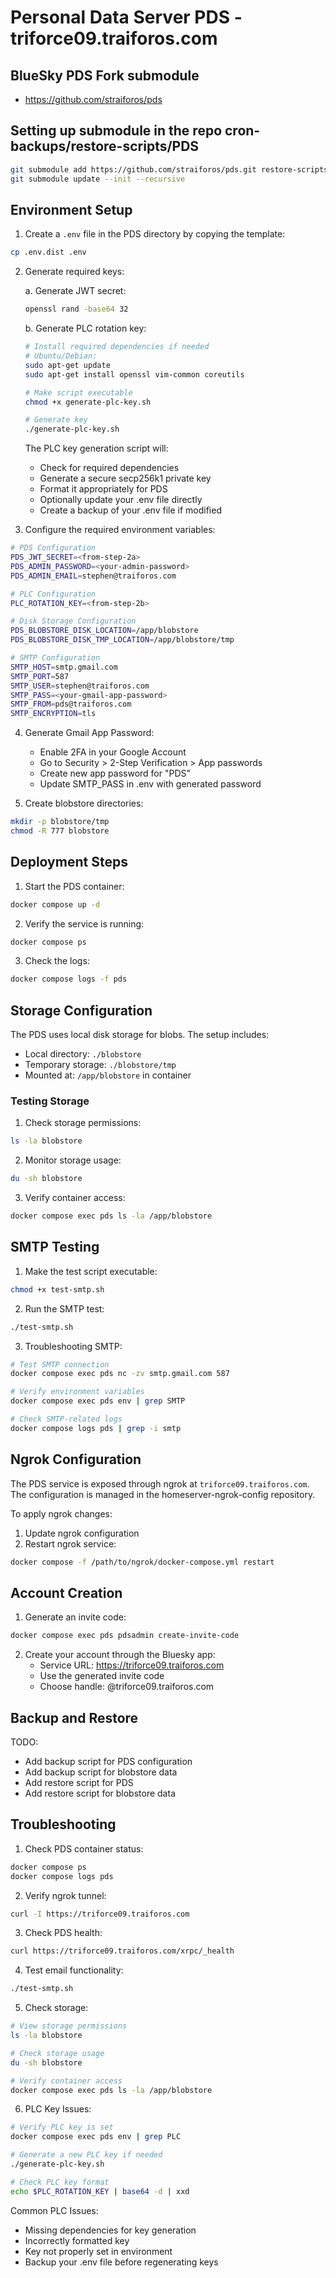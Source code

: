 # Personal Data Server PDS - triforce09.traiforos.com

## BlueSky PDS Fork submodule

- https://github.com/straiforos/pds

## Setting up submodule in the repo cron-backups/restore-scripts/PDS

```bash
git submodule add https://github.com/straiforos/pds.git restore-scripts/PDS
git submodule update --init --recursive
```

## Environment Setup

1. Create a `.env` file in the PDS directory by copying the template:
```bash
cp .env.dist .env
```

2. Generate required keys:

   a. Generate JWT secret:
   ```bash
   openssl rand -base64 32
   ```

   b. Generate PLC rotation key:
   ```bash
   # Install required dependencies if needed
   # Ubuntu/Debian:
   sudo apt-get update
   sudo apt-get install openssl vim-common coreutils

   # Make script executable
   chmod +x generate-plc-key.sh
   
   # Generate key
   ./generate-plc-key.sh
   ```

   The PLC key generation script will:
   - Check for required dependencies
   - Generate a secure secp256k1 private key
   - Format it appropriately for PDS
   - Optionally update your .env file directly
   - Create a backup of your .env file if modified

3. Configure the required environment variables:
```bash
# PDS Configuration
PDS_JWT_SECRET=<from-step-2a>
PDS_ADMIN_PASSWORD=<your-admin-password>
PDS_ADMIN_EMAIL=stephen@traiforos.com

# PLC Configuration
PLC_ROTATION_KEY=<from-step-2b>

# Disk Storage Configuration
PDS_BLOBSTORE_DISK_LOCATION=/app/blobstore
PDS_BLOBSTORE_DISK_TMP_LOCATION=/app/blobstore/tmp

# SMTP Configuration
SMTP_HOST=smtp.gmail.com
SMTP_PORT=587
SMTP_USER=stephen@traiforos.com
SMTP_PASS=<your-gmail-app-password>
SMTP_FROM=pds@traiforos.com
SMTP_ENCRYPTION=tls
```

4. Generate Gmail App Password:
   - Enable 2FA in your Google Account
   - Go to Security > 2-Step Verification > App passwords
   - Create new app password for "PDS"
   - Update SMTP_PASS in .env with generated password

5. Create blobstore directories:
```bash
mkdir -p blobstore/tmp
chmod -R 777 blobstore
```

## Deployment Steps

1. Start the PDS container:
```bash
docker compose up -d
```

2. Verify the service is running:
```bash
docker compose ps
```

3. Check the logs:
```bash
docker compose logs -f pds
```

## Storage Configuration

The PDS uses local disk storage for blobs. The setup includes:
- Local directory: `./blobstore`
- Temporary storage: `./blobstore/tmp`
- Mounted at: `/app/blobstore` in container

### Testing Storage

1. Check storage permissions:
```bash
ls -la blobstore
```

2. Monitor storage usage:
```bash
du -sh blobstore
```

3. Verify container access:
```bash
docker compose exec pds ls -la /app/blobstore
```

## SMTP Testing

1. Make the test script executable:
```bash
chmod +x test-smtp.sh
```

2. Run the SMTP test:
```bash
./test-smtp.sh
```

3. Troubleshooting SMTP:
```bash
# Test SMTP connection
docker compose exec pds nc -zv smtp.gmail.com 587

# Verify environment variables
docker compose exec pds env | grep SMTP

# Check SMTP-related logs
docker compose logs pds | grep -i smtp
```

## Ngrok Configuration

The PDS service is exposed through ngrok at `triforce09.traiforos.com`. The configuration is managed in the homeserver-ngrok-config repository.

To apply ngrok changes:
1. Update ngrok configuration
2. Restart ngrok service:
```bash
docker compose -f /path/to/ngrok/docker-compose.yml restart
```

## Account Creation

1. Generate an invite code:
```bash
docker compose exec pds pdsadmin create-invite-code
```

2. Create your account through the Bluesky app:
   - Service URL: https://triforce09.traiforos.com
   - Use the generated invite code
   - Choose handle: @triforce09.traiforos.com

## Backup and Restore

TODO:
- Add backup script for PDS configuration
- Add backup script for blobstore data
- Add restore script for PDS
- Add restore script for blobstore data

## Troubleshooting

1. Check PDS container status:
```bash
docker compose ps
docker compose logs pds
```

2. Verify ngrok tunnel:
```bash
curl -I https://triforce09.traiforos.com
```

3. Check PDS health:
```bash
curl https://triforce09.traiforos.com/xrpc/_health
```

4. Test email functionality:
```bash
./test-smtp.sh
```

5. Check storage:
```bash
# View storage permissions
ls -la blobstore

# Check storage usage
du -sh blobstore

# Verify container access
docker compose exec pds ls -la /app/blobstore
```

6. PLC Key Issues:
```bash
# Verify PLC key is set
docker compose exec pds env | grep PLC

# Generate a new PLC key if needed
./generate-plc-key.sh

# Check PLC key format
echo $PLC_ROTATION_KEY | base64 -d | xxd
```

Common PLC Issues:
- Missing dependencies for key generation
- Incorrectly formatted key
- Key not properly set in environment
- Backup your .env file before regenerating keys